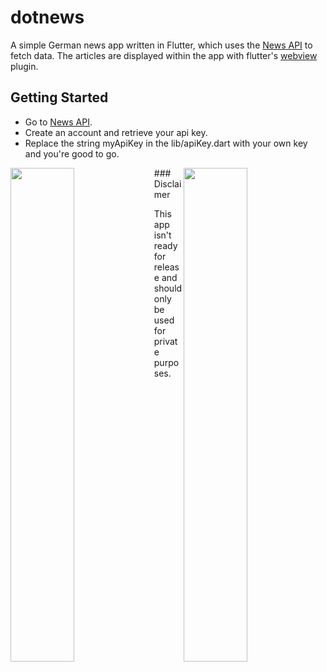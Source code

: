 # dotnews

A simple German news app written in Flutter, which uses the <a href="https://newsapi.org/">News API</a> to fetch data. 
The articles are displayed within the app with flutter's <a href="https://pub.dev/packages/webview_flutter">webview</a> plugin. 

## Getting Started

- Go to <a href="https://newsapi.org/">News API</a>.
- Create an account and retrieve your api key.
- Replace the string myApiKey in the lib/apiKey.dart with your own key and you're good to go.
<p>
<img align="left" src="https://i.imgur.com/6aJlpI1.jpg" width="45%">
<img align="right" src="https://i.imgur.com/Pv5vUms.jpg" width="45%">
</p>
### Disclaimer
<p>This app isn't ready for release and should only be used for private purposes.</p>
